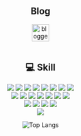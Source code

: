 <h2 align="center">Blog</h2>
<div align="center">
  <img src='https://i.namu.wiki/i/Jz0MFNR7_7LHx1Yda0Hy6929g3BD5fWmaARdUMMFPkFIAVC_ewY7BEcoIGhepmTKRBKmSxRSUBjI7pklIZLaAA.svg' href="https://bbogle2.tistory.com/" alt='blogger' height='40'>
</div>
<br/>
<div align="center">
<h2>💻 Skill</h2>
</div>
<div align="center">
  <img src="https://img.shields.io/badge/JAVA-blue?style=flat&logo=Java&logoColor=FFFFFF">
  <img src="https://img.shields.io/badge/Spring-6DB33F?style= for-the-badge&logo=spring&logoColor=FFFFFF"/>
  <img src="https://img.shields.io/badge/Spring Boot-6DB33F?style= for-the-badge&logo=springboot&logoColor=FFFFFF"/>
  <img src="https://img.shields.io/badge/docker-2496ED?style= for-the-badge&logo=docker&logoColor=FFFFFF"/>
  <img src="https://img.shields.io/badge/MySQL-4479A1?style= for-the-badge&logo=mysql&logoColor=FFFFFF"/>
  <img src="https://img.shields.io/badge/AWS-FF9900?style= for-the-badge&logo=amazonaws&logoColor=FFFFFF"/>
  <img src="https://img.shields.io/badge/MSA-orange?style=flat&logo=msa&logoColor=FFFFFF">
  <img src="https://img.shields.io/badge/githubactions-2088FF?style=flat&logo=githubactions&logoColor=FFFFFF">
</div>
<div align="center">
  <img src="https://img.shields.io/badge/JPA-navy?style=flat&logo=JPA&logoColor=FFFFFF">
  <img src="https://img.shields.io/badge/MyBatis-333333?style=flat&logo=MyBatis&logoColor=FFFFFF">
  <img src="https://img.shields.io/badge/c-A8B9CC?style=flat&logo=c&logoColor=white"/>
  <img src="https://img.shields.io/badge/csharp-512BD4?style=flat&logo=csharp&logoColor=white"/>
  <img src="https://img.shields.io/badge/dotnet-512BD4?style=flat&logo=dotnet&logoColor=white"/>
  <img src="https://img.shields.io/badge/python-3776AB?style=flat&logo=python&logoColor=white"/>
  <img src="https://img.shields.io/badge/mongodb-47A248?style=flat&logo=mongodb&logoColor=white"/>
</div>
<div align="center">
  <img src="https://img.shields.io/badge/HTML5-E34F26?style=flat&logo=HTML5&logoColor=white"/>
  <img src="https://img.shields.io/badge/CSS3-1572B6?style=flat&logo=CSS3&logoColor=white"/>
  <img src="https://img.shields.io/badge/JavaScript-F7DF1E?style=flat&logo=JavaScript&logoColor=white"/>
  <img src="https://img.shields.io/badge/vue.js-4FC08D?style=flat&logo=vue.js&logoColor=white"> 
</div>

<div align="center">
  <a href="https://github.com/anuraghazra/github-readme-stats"><img align="center" src="https://github-readme-stats.vercel.app/api?username=jchyng&hide=stars&show_icons=true"></a>

  ![Top Langs](https://github-readme-stats.vercel.app/api/top-langs/?username=jchyng&layout=compact)
  
</div>
  


  


